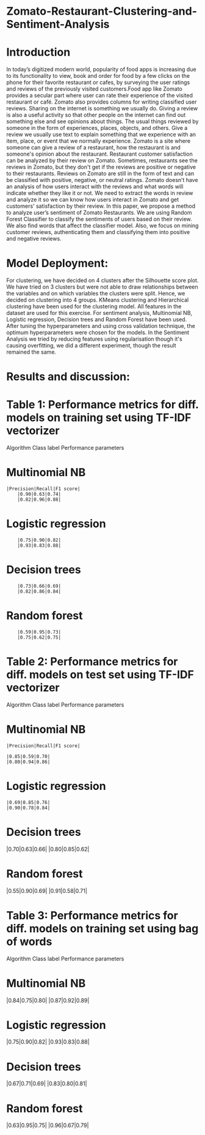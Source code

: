 # Zomato-Restaurant-Clustering-and-Sentiment-Analysis

# Introduction
In today’s digitized modern world, popularity of food apps is increasing due to its functionality to view, book and order for food by a few clicks on the phone for their favorite restaurant or cafes, by surveying the user ratings and reviews of the previously visited customers.Food app like Zomato provides a secular part where user can rate their experience of the visited restaurant or café. Zomato also provides columns for writing classified user reviews. Sharing on the internet is something we usually do. Giving a review is also a useful activity so that other people on the internet can find out something else and see opinions about things. The usual things reviewed by someone in the form of experiences, places, objects, and others. Give a review we usually use text to explain something that we experience with an item, place, or event that we normally experience. Zomato is a site where someone can give a review of a restaurant, how the restaurant is and someone's opinion about the restaurant. Restaurant customer satisfaction can be analyzed by their review on Zomato. Sometimes, restaurants see the reviews in Zomato, but they don't get if the reviews are positive or negative to their restaurants. Reviews on Zomato are still in the form of text and can be classified with positive, negative, or neutral ratings. Zomato doesn’t have an analysis of how users interact with the reviews and what words will indicate whether they like it or not. We need to extract the words in review and analyze it so we can know how users interact in Zomato and get customers' satisfaction by their review. In this paper, we propose a method to analyze user’s sentiment of Zomato Restaurants. We are using Random Forest Classifier to classify the sentiments of users based on their review. We also find words that affect the classifier model. Also, we focus on mining customer reviews, authenticating them and classifying them into positive and negative reviews.
# Model Deployment: 
For clustering, we have decided on 4 clusters after the Silhouette score plot. We have tried on 3 clusters but were not able to draw relationships between the variables and on which variables the clusters were split. Hence, we decided on clustering into 4 groups.
KMeans clustering and Hierarchical clustering have been used for the clustering model. All features in the dataset are used for this exercise.
For sentiment analysis, Multinomial NB, Logistic regression, Decision trees and Random Forest have been used. After tuning the hyperparameters and using cross validation technique, the optimum hyperparameters were chosen for the models. In the Sentiment Analysis we tried by reducing features using regularisation though it's causing overfitting, we did a different experiment, though the result remained the same.

# Results and discussion:
# Table 1:  Performance metrics for diff. models on training set using TF-IDF vectorizer
Algorithm   Class label Performance parameters
# Multinomial NB
    
    |Precision|Recall|F1 score|
        |0.90|0.63|0.74|
        |0.82|0.96|0.88|

# Logistic regression

        |0.75|0.90|0.82|
        |0.93|0.83|0.88|

# Decision trees

        |0.73|0.66|0.69|
        |0.82|0.86|0.84|

# Random forest

        |0.59|0.95|0.73|
        |0.75|0.62|0.75|


# Table 2: Performance metrics for diff. models on test set using TF-IDF vectorizer
Algorithm   Class label Performance parameters
# Multinomial NB
    |Precision|Recall|F1 score|

    |0.85|0.59|0.70|
    |0.80|0.94|0.86|

# Logistic regression

    |0.69|0.85|0.76|
    |0.90|0.78|0.84|

# Decision trees
   |0.70|0.63|0.66|
   |0.80|0.85|0.62|

# Random forest
  |0.55|0.90|0.69|
  |0.91|0.58|0.71|






# Table 3: Performance metrics for diff. models on training set using bag of words
Algorithm Class label Performance parameters
# Multinomial NB


|0.84|0.75|0.80|
|0.87|0.92|0.89|

# Logistic regression
|0.75|0.90|0.82|
|0.93|0.83|0.88|

# Decision trees
|0.67|0.71|0.69|
|0.83|0.80|0.81|

# Random forest

|0.63|0.95|0.75|
|0.96|0.67|0.79|






